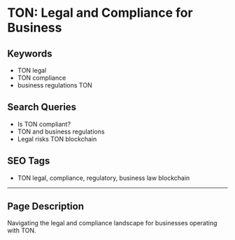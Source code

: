 # TON: Legal and Compliance for Business

## Keywords
- TON legal
- TON compliance
- business regulations TON

## Search Queries
- Is TON compliant?
- TON and business regulations
- Legal risks TON blockchain

## SEO Tags
- TON legal, compliance, regulatory, business law blockchain

---

## Page Description
Navigating the legal and compliance landscape for businesses operating with TON.
